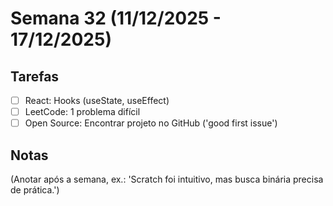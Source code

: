 # Semana 32 (11/12/2025 - 17/12/2025)

## Tarefas
- [ ] React: Hooks (useState, useEffect)
- [ ] LeetCode: 1 problema difícil
- [ ] Open Source: Encontrar projeto no GitHub ('good first issue')

## Notas
(Anotar após a semana, ex.: 'Scratch foi intuitivo, mas busca binária precisa de prática.')